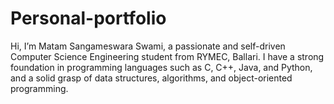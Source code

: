 # Personal-portfolio
 Hi, I’m Matam Sangameswara Swami, a passionate and self-driven Computer Science Engineering student from RYMEC, Ballari. I have a strong foundation in programming languages such as C, C++, Java, and Python, and a solid grasp of data structures, algorithms, and object-oriented programming.
